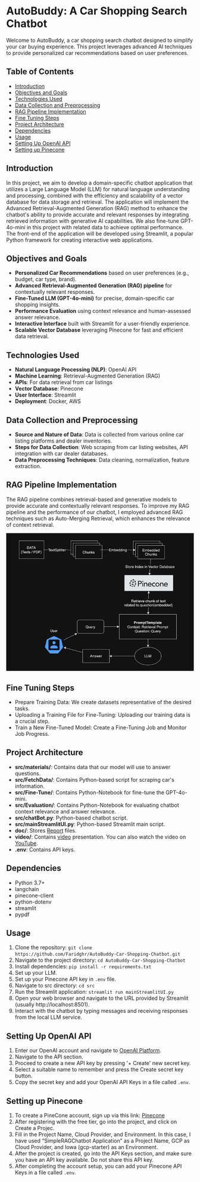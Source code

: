 # AutoBuddy: A Car Shopping Search Chatbot

Welcome to AutoBuddy, a car shopping search chatbot designed to simplify your car buying experience. This project leverages advanced AI techniques to provide personalized car recommendations based on user preferences.

## Table of Contents

- [Introduction](#introduction)
- [Objectives and Goals](#objectives-and-goals)
- [Technologies Used](#technologies-used)
- [Data Collection and Preprocessing](#data-collection-and-preprocessing)
- [RAG Pipeline Implementation](#rag-pipeline-implementation)
- [Fine Tuning Steps](#fine-Tuning-Steps)
- [Project Architecture](#project-architecture)
- [Dependencies](#dependencies)
- [Usage](#usage)
- [Setting Up OpenAI API](#Setting-Up-OpenAI-API)
- [Setting up Pinecone](#Setting-up-Pinecone)

## Introduction

In this project, we aim to develop a domain-specific chatbot application that utilizes a Large Language Model (LLM) for natural language understanding and processing, combined with the efficiency and scalability of a vector database for data storage and retrieval. The application will implement the Advanced Retrieval-Augmented Generation (RAG) method to enhance the chatbot's ability to provide accurate and relevant responses by integrating retrieved information with generative AI capabilities. We also fine-tune GPT-4o-mini in this project with related data to achieve optimal performance. The front-end of the application will be developed using Streamlit, a popular Python framework for creating interactive web applications.


## Objectives and Goals

- **Personalized Car Recommendations** based on user preferences (e.g., budget, car type, brand).
- **Advanced Retrieval-Augmented Generation (RAG) pipeline** for contextually relevant responses.
- **Fine-Tuned LLM (GPT-4o-mini)** for precise, domain-specific car shopping insights.
- **Performance Evaluation** using context relevance and human-assessed answer relevance.
- **Interactive Interface** built with Streamlit for a user-friendly experience.
- **Scalable Vector Database** leveraging Pinecone for fast and efficient data retrieval.


## Technologies Used

- **Natural Language Processing (NLP)**: OpenAI API
- **Machine Learning**: Retrieval-Augmented Generation (RAG)
- **APIs**: For data retrieval from car listings
- **Vector Database**: Pinecone
- **User Interface**: Streamlit
- **Deployment**: Docker, AWS

## Data Collection and Preprocessing

- **Source and Nature of Data**: Data is collected from various online car listing platforms and dealer inventories.
- **Steps for Data Collection**: Web scraping from car listing websites, API integration with car dealer databases.
- **Data Preprocessing Techniques**: Data cleaning, normalization, feature extraction.

## RAG Pipeline Implementation

The RAG pipeline combines retrieval-based and generative models to provide accurate and contextually relevant responses. To improve my RAG pipeline and the performance of our chatbot, I employed advanced RAG techniques such as Auto-Merging Retrieval, which enhances the relevance of context retrieval.

![Project Architecture](png/architecture-diagram.png)

## Fine Tuning Steps
- Prepare Training Data: We create datasets representative of the desired tasks. 
- Uploading a Training File for Fine-Tuning: Uploading our training data is a crucial step.
- Train a New Fine-Tuned Model: Create a Fine-Tuning Job and Monitor Job Progress.

## Project Architecture

- **src/materials/**: Contains data that our model will use to answer questions.
- **src/FetchData/**: Contains Python-based script for scraping car's information.
- **src/Fine-Tune/**: Contains Python-Notebook for fine-tune the GPT-4o-mini.
- **src/Evaluation/**: Contains Python-Notebook for evaluating chatbot context relevance and answer relevance.
- **src/chatBot.py**: Python-based chatbot script.
- **src/mainStreamlitUI.py**: Python-based Streamlit main script.
- **doc/**: Stores [Report](doc) files.
- **video/**: Contains [video](video) presentation. You can also watch the video on [YouTube]().
- **.env**: Contains API keys.

## Dependencies
- Python 3.7+
- langchain
- pinecone-client
- python-dotenv
- streamlit
- pypdf

## Usage
1. Clone the repository: `git clone https://github.com/Faridghr/AutoBuddy-Car-Shopping-Chatbot.git`
2. Navigate to the project directory: `cd AutoBuddy-Car-Shopping-Chatbot`
3. Install dependencies: `pip install -r requirements.txt`
4. Set up your LLM.
5. Set up your Pinecone API key in `.env` file.
5. Navigate to src directory: `cd src`
6. Run the Streamlit application: `streamlit run mainStreamlitUI.py`
7. Open your web browser and navigate to the URL provided by Streamlit (usually http://localhost:8501).
8. Interact with the chatbot by typing messages and receiving responses from the local LLM service.

## Setting Up OpenAI API
1. Enter our OpenAI account and navigate to [OpenAI Platform](https://platform.openai.com/apps). 
2. Navigate to the API section.
3. Proceed to create a new API key by pressing '+ Create' new secret key.
4. Select a suitable name to remember and press the Create secret key button.
5. Copy the secret key and add your OpenAI API Keys in a file called `.env`.

## Setting up Pinecone
1. To create a PineCone account, sign up via this link: [Pinecone](https://www.pinecone.io/)
2. After registering with the free tier, go into the project, and click on Create a Projec.
3. Fill in the Project Name, Cloud Provider, and Environment. In this case, I have used “SimpleRAGChatbot Application” as a Project Name, GCP as Cloud Provider, and Iowa (gcp-starter) as an Environment.
4. After the project is created, go into the API Keys section, and make sure you have an API key available. Do not share this API key.
5. After completing the account setup, you can add your Pinecone API Keys in a file called `.env`.
